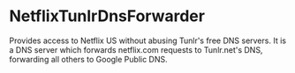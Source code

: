 NetflixTunlrDnsForwarder
========================

Provides access to Netflix US without abusing Tunlr's free DNS servers. It is a DNS server which forwards netflix.com requests to Tunlr.net's DNS, forwarding all others to Google Public DNS.
